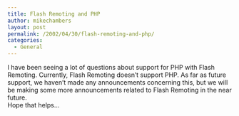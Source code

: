 ```yaml
---
title: Flash Remoting and PHP
author: mikechambers
layout: post
permalink: /2002/04/30/flash-remoting-and-php/
categories:
  - General
---
```



I have been seeing a lot of questions about support for PHP with Flash Remoting. Currently, Flash Remoting doesn&#8217;t support PHP. As far as future support, we haven&#8217;t made any announcements concerning this,&nbsp;but we will be making some more announcements related to Flash Remoting in the near future.  
Hope that helps&#8230;